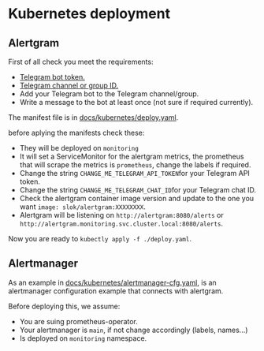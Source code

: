 # Kubernetes deployment

## Alertgram

First of all check you meet the requirements:

- [Telegram bot token.][telegram-token]
- [Telegram channel or group ID.][telegram-chat-id]
- Add your Telegram bot to the Telegram channel/group.
- Write a message to the bot at least once (not sure if required currently).

The manifest file is in [docs/kubernetes/deploy.yaml](deploy.yaml).

before aplying the manifests check these:

- They will be deployed on `monitoring`
- It will set a ServiceMonitor for the alertgram metrics, the prometheus that
  will scrape the metrics is `prometheus`, change the labels if required.
- Change the string `CHANGE_ME_TELEGRAM_API_TOKEN`for your Telegram API token.
- Change the string `CHANGE_ME_TELEGRAM_CHAT_ID`for your Telegram chat ID.
- Check the alertgram container image version and update to the one you want `image: slok/alertgram:XXXXXXXX`.
- Alertgram will be listening on `http://alertgram:8080/alerts` or `http://alertgram.monitoring.svc.cluster.local:8080/alerts`.

Now you are ready to `kubectly apply -f ./deploy.yaml`.

## Alertmanager

As an example in [docs/kubernetes/alertmanager-cfg.yaml](alertmanager-cfg.yaml),
is an alertmanager configuration example that connects with alertgram.

Before deploying this, we assume:

- You are suing prometheus-operator.
- Your alertmanager is `main`, if not change accordingly (labels, names...)
- Is deployed on `monitoring` namespace.

[telegram-token]: https://core.telegram.org/bots#6-botfather
[telegram-chat-id]: https://github.com/GabrielRF/telegram-id
